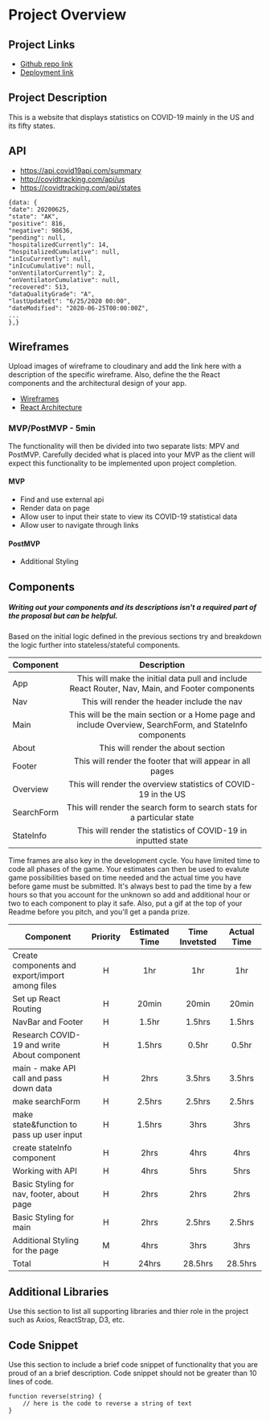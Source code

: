 # Project Overview

## Project Links

- [Github repo link](https://github.com/koobcbc/covid-19-tracker)
- [Deployment link](https://covid19-tracker-koo.netlify.app/)

## Project Description

This is a website that displays statistics on COVID-19 mainly in the US and its fifty states.

## API

- https://api.covid19api.com/summary
- http://covidtracking.com/api/us
- https://covidtracking.com/api/states

```
{data: {
"date": 20200625,
"state": "AK",
"positive": 816,
"negative": 98636,
"pending": null,
"hospitalizedCurrently": 14,
"hospitalizedCumulative": null,
"inIcuCurrently": null,
"inIcuCumulative": null,
"onVentilatorCurrently": 2,
"onVentilatorCumulative": null,
"recovered": 513,
"dataQualityGrade": "A",
"lastUpdateEt": "6/25/2020 00:00",
"dateModified": "2020-06-25T00:00:00Z",
...
},}
```


## Wireframes

Upload images of wireframe to cloudinary and add the link here with a description of the specific wireframe. Also, define the the React components and the architectural design of your app.

- [Wireframes](https://www.figma.com/file/mxErMgMKl56Hn3laXCMwty/COVID-19-design?node-id=0%3A1)
- [React Architecture](https://www.figma.com/file/xaMLzFv4FNGUxbAU4Az9cV/React-Architecture?node-id=0%3A1)


### MVP/PostMVP - 5min

The functionality will then be divided into two separate lists: MPV and PostMVP.  Carefully decided what is placed into your MVP as the client will expect this functionality to be implemented upon project completion.  

#### MVP
- Find and use external api 
- Render data on page 
- Allow user to input their state to view its COVID-19 statistical data
- Allow user to navigate through links

#### PostMVP

- Additional Styling

## Components
##### Writing out your components and its descriptions isn't a required part of the proposal but can be helpful.

Based on the initial logic defined in the previous sections try and breakdown the logic further into stateless/stateful components. 

| Component | Description | 
| --- | :---: |  
| App | This will make the initial data pull and include React Router, Nav, Main, and Footer components| 
| Nav | This will render the header include the nav | 
| Main | This will be the main section or a Home page and include Overview, SearchForm, and StateInfo components| 
| About | This will render the about section | 
| Footer | This will render the footer that will appear in all pages | 
| Overview | This will render the overview statistics of COVID-19 in the US | 
| SearchForm | This will render the search form to search stats for a particular state | 
| StateInfo | This will render the statistics of COVID-19 in inputted state | 


Time frames are also key in the development cycle.  You have limited time to code all phases of the game.  Your estimates can then be used to evalute game possibilities based on time needed and the actual time you have before game must be submitted. It's always best to pad the time by a few hours so that you account for the unknown so add and additional hour or two to each component to play it safe. Also, put a gif at the top of your Readme before you pitch, and you'll get a panda prize.

| Component | Priority | Estimated Time | Time Invetsted | Actual Time |
| --- | :---: |  :---: | :---: | :---: |
| Create components and export/import among files| H | 1hr| 1hr | 1hr |
| Set up React Routing | H | 20min| 20min | 20min |
| NavBar and Footer | H | 1.5hr| 1.5hrs | 1.5hrs |
| Research COVID-19 and write About component | H | 1.5hrs| 0.5hr | 0.5hr |
| main - make API call and pass down data | H | 2hrs| 3.5hrs | 3.5hrs |
| make searchForm | H | 2.5hrs| 2.5hrs | 2.5hrs |
| make state&function to pass up user input | H | 1.5hrs| 3hrs | 3hrs |
| create stateInfo component | H | 2hrs| 4hrs | 4hrs |
| Working with API | H | 4hrs| 5hrs | 5hrs |
| Basic Styling for nav, footer, about page | H | 2hrs| 2hrs | 2hrs |
| Basic Styling for main | H | 2hrs| 2.5hrs | 2.5hrs |
| Additional Styling for the page | M | 4hrs| 3hrs | 3hrs |
| Total | H | 24hrs| 28.5hrs| 28.5hrs|

## Additional Libraries
 Use this section to list all supporting libraries and thier role in the project such as Axios, ReactStrap, D3, etc. 

## Code Snippet

Use this section to include a brief code snippet of functionality that you are proud of an a brief description.  Code snippet should not be greater than 10 lines of code. 

```
function reverse(string) {
	// here is the code to reverse a string of text
}
```
